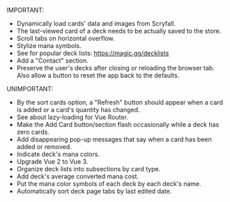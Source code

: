 IMPORTANT:

- Dynamically load cards' data and images from Scryfall.
- The last-viewed card of a deck needs to be actually saved to the store.
- Scroll tabs on horizontal overflow.
- Stylize mana symbols.
- See for popular deck lists: https://magic.gg/decklists
- Add a "Contact" section.
- Preserve the user's decks after closing or reloading the browser tab. Also allow a button to reset the app back to the defaults.


UNIMPORTANT:

- By the sort cards option, a "Refresh" button should appear when a card is added or a card's quantity has changed.
- See about lazy-loading for Vue Router.
- Make the Add Card button/section flash occasionally while a deck has zero cards.
- Add disappearing pop-up messages that say when a card has been added or removed.
- Indicate deck's mana colors.
- Upgrade Vue 2 to Vue 3.
- Organize deck lists into subsections by card type.
- Add deck's average converted mana cost.
- Put the mana color symbols of each deck by each deck's name.
- Automatically sort deck page tabs by last edited date.
